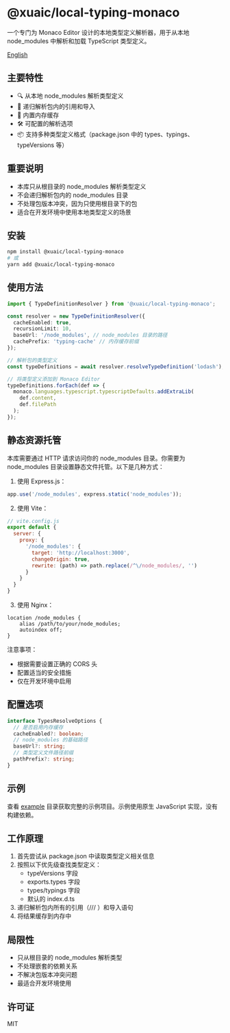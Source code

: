 # @xuaic/local-typing-monaco

一个专门为 Monaco Editor 设计的本地类型定义解析器，用于从本地 node_modules 中解析和加载 TypeScript 类型定义。

[English](./README.md)

## 主要特性

- 🔍 从本地 node_modules 解析类型定义
- 🚀 递归解析包内的引用和导入
- 💾 内置内存缓存
- 🛠 可配置的解析选项
- 📦 支持多种类型定义格式（package.json 中的 types、typings、typeVersions 等）

## 重要说明

- 本库只从根目录的 node_modules 解析类型定义
- 不会递归解析包内的 node_modules 目录
- 不处理包版本冲突，因为只使用根目录下的包
- 适合在开发环境中使用本地类型定义的场景

## 安装

```bash
npm install @xuaic/local-typing-monaco
# 或
yarn add @xuaic/local-typing-monaco
```

## 使用方法

```typescript
import { TypeDefinitionResolver } from '@xuaic/local-typing-monaco';

const resolver = new TypeDefinitionResolver({
  cacheEnabled: true,
  recursionLimit: 10,
  baseUrl: '/node_modules', // node_modules 目录的路径
  cachePrefix: 'typing-cache' // 内存缓存前缀
});

// 解析包的类型定义
const typeDefinitions = await resolver.resolveTypeDefinition('lodash');

// 将类型定义添加到 Monaco Editor
typeDefinitions.forEach(def => {
  monaco.languages.typescript.typescriptDefaults.addExtraLib(
    def.content,
    def.filePath
  );
});
```

## 静态资源托管

本库需要通过 HTTP 请求访问你的 node_modules 目录。你需要为 node_modules 目录设置静态文件托管。以下是几种方式：

1. 使用 Express.js：
```javascript
app.use('/node_modules', express.static('node_modules'));
```

2. 使用 Vite：
```javascript
// vite.config.js
export default {
  server: {
    proxy: {
      '/node_modules': {
        target: 'http://localhost:3000',
        changeOrigin: true,
        rewrite: (path) => path.replace(/^\/node_modules/, '')
      }
    }
  }
}
```

3. 使用 Nginx：
```nginx
location /node_modules {
    alias /path/to/your/node_modules;
    autoindex off;
}
```

注意事项：
- 根据需要设置正确的 CORS 头
- 配置适当的安全措施
- 仅在开发环境中启用

## 配置选项

```typescript
interface TypesResolveOptions {
  // 是否启用内存缓存
  cacheEnabled?: boolean;
  // node_modules 的基础路径
  baseUrl?: string;
  // 类型定义文件路径前缀
  pathPrefix?: string;
}
```

## 示例

查看 [example](./example) 目录获取完整的示例项目。示例使用原生 JavaScript 实现，没有构建依赖。

## 工作原理

1. 首先尝试从 package.json 中读取类型定义相关信息
2. 按照以下优先级查找类型定义：
   - typeVersions 字段
   - exports.types 字段
   - types/typings 字段
   - 默认的 index.d.ts
3. 递归解析包内所有的引用（/// <reference>）和导入语句
4. 将结果缓存到内存中

## 局限性

- 只从根目录的 node_modules 解析类型
- 不处理嵌套的依赖关系
- 不解决包版本冲突问题
- 最适合开发环境使用

## 许可证

MIT 